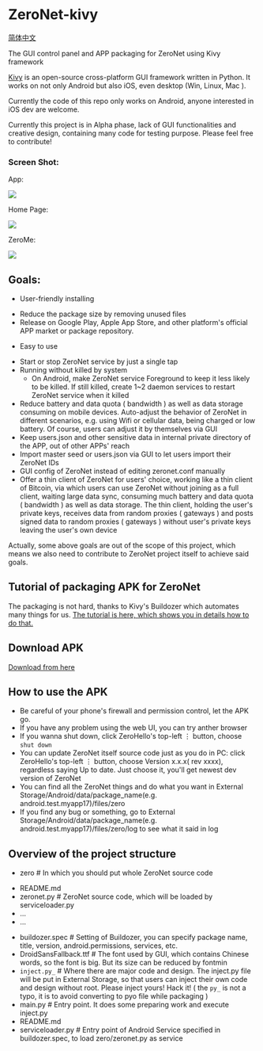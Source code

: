 # ZeroNet-kivy
[简体中文](./README-zh-cn.md)

The GUI control panel and APP packaging for ZeroNet using Kivy framework

[Kivy](https://kivy.org) is an open-source cross-platform GUI framework written in Python. It works on not only Android but also iOS, even desktop (Win, Linux, Mac ). 

Currently the code of this repo only works on Android, anyone interested in iOS dev are welcome.

Currently this project is in Alpha phase, lack of GUI functionalities and creative design, containing many code for testing purpose. Please feel free to contribute!

### Screen Shot:

App:

![](http://i.imgur.com/UXDqHKG.png)

Home Page:

![](http://i.imgur.com/mx1nLY0.png)

ZeroMe:

![](http://i.imgur.com/nog7YPG.png)

## Goals:

* User-friendly installing
- Reduce the package size by removing unused files
- Release on Google Play, Apple App Store, and other platform's official APP market or package  repository.
* Easy to use
- Start or stop ZeroNet service by just a single tap
- Running without killed by system
   + On Android, make ZeroNet service Foreground to keep it less likely to be killed. If still killed, create 1~2 daemon services to restart ZeroNet service when it killed
- Reduce battery and data quota ( bandwidth ) as well as data storage consuming on mobile devices. Auto-adjust the behavior of ZeroNet in different scenarios, e.g. using Wifi or cellular data, being charged or low battery. Of course, users can adjust it by themselves via GUI
- Keep users.json and other sensitive data in internal private directory of the APP, out of other APPs' reach
- Import master seed or users.json via GUI to let users import their ZeroNet IDs
- GUI config of ZeroNet instead of editing zeronet.conf manually
- Offer a thin client of ZeroNet for users' choice, working like a thin client of Bitcoin, via which users can use ZeroNet without joining as a full client, waiting large data sync, consuming much battery and data quota ( bandwidth ) as well as data storage. The thin client, holding the user's private keys, receives data from random proxies ( gateways )  and posts signed data to random proxies ( gateways ) without user's private keys leaving the user's own device

Actually, some above goals are out of the scope of this project, which means we also need to contribute to ZeroNet project itself to achieve said goals.


## Tutorial of packaging APK for ZeroNet

The packaging is not hard, thanks to Kivy's Buildozer which automates many things for us.
[The tutorial is here, which shows you in details how to do that.](./Tutorial-of-packaging-APK.md)

## Download APK

[Download from here](../../raw/master/dist/ZeroNet-0.2.3-debug.apk)

## How to use the APK

* Be careful of your phone's firewall and permission control, let the APK go.
* If you have any problem using the web UI, you can try anther browser
* If you wanna shut down, click ZeroHello's top-left ⋮ button, choose `shut down`
* You can update ZeroNet itself source code just as you do in PC: click ZeroHello's top-left ⋮ button, choose Version x.x.x( rev xxxx), regardless saying Up to date. Just choose it, you'll get newest dev version of ZeroNet
* You can find all the ZeroNet things and do what you want in External Storage/Android/data/package_name(e.g. android.test.myapp17)/files/zero
* If you find any bug or something, go to External Storage/Android/data/package_name(e.g. android.test.myapp17)/files/zero/log to see what it said in log

## Overview of the project structure

* zero # In which you should put whole ZeroNet source code
- README.md
- zeronet.py # ZeroNet source code, which will be loaded by serviceloader.py
- ...
- ...
* buildozer.spec #  Setting of Buildozer, you can specify package name, title, version, android.permissions, services, etc.
* DroidSansFallback.ttf # The font used by GUI, which contains Chinese words, so the font is big. But its size can be reduced by fontmin
* `inject.py_`  # Where there are major code and design. The inject.py file will be put in External Storage, so that users can inject their own code and design without root. Please inject yours! Hack it! ( the `py_` is not a typo, it is to avoid converting to pyo file while packaging )
* main.py # Entry point. It does some preparing work and execute inject.py
* README.md
* serviceloader.py # Entry point of Android Service specified in buildozer.spec, to load zero/zeronet.py as service 

